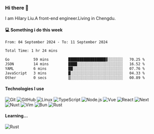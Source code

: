 ### Hi there 👋
I am Hilary Liu.A front-end engineer.Living in Chengdu.

#### 💻 Something i do this week

<!--START_SECTION:waka-->

```txt
From: 04 September 2024 - To: 11 September 2024

Total Time: 1 hr 24 mins

Go           59 mins         █████████████████▓░░░░░░░   70.25 %
JSON         14 mins         ████░░░░░░░░░░░░░░░░░░░░░   16.52 %
YAML         6 mins          ██░░░░░░░░░░░░░░░░░░░░░░░   07.76 %
JavaScript   3 mins          █░░░░░░░░░░░░░░░░░░░░░░░░   04.33 %
Other        0 secs          ▒░░░░░░░░░░░░░░░░░░░░░░░░   00.89 %
```

<!--END_SECTION:waka-->


#### Technologies I use
![Git](https://img.shields.io/badge/-Git-222222?style=flat&logo=git&logoColor=F05032)
![GitHub](https://img.shields.io/badge/-GitHub-181717?style=flat&logo=github)
![Linux](https://img.shields.io/badge/-Linux-222222?style=flat&logo=linux&logoColor=FCC624)
![TypeScript](https://img.shields.io/badge/-TypeScript-000000?style=flat&logo=typescript)
![Node.js](https://img.shields.io/badge/-Node.js-222222?style=flat&logo=node.js&logoColor=339933)
![Vue](https://img.shields.io/badge/-Vue-222222?style=flat&logo=Vue.js&logoColor=4FC08D)
![React](https://img.shields.io/badge/-React-222222?style=flat&logo=React&logoColor=blue)
![Next](https://img.shields.io/badge/-Next-222222?style=flat&logo=next.js&logoColor=white)
![Nuxt](https://img.shields.io/badge/-Nuxt-222222?style=flat&logo=nuxt.js&logoColor=green)
![Vim](https://img.shields.io/badge/-Vim-222222?style=flat&logo=Vim&logoColor=green)
![Bun](https://img.shields.io/badge/-Bun-222222?style=flat&logo=Bun&logoColor=fbf0df)
![Rust](https://img.shields.io/badge/-Rust-222222?style=flat&logo=Rust&logoColor=yellow)

#### Learning...
![Rust](https://img.shields.io/badge/-Rust-222222?style=flat&logo=Rust&logoColor=yellow)
